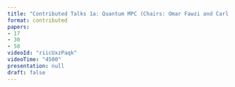 ```yaml
---
title: "Contributed Talks 1a: Quantum MPC (Chairs: Omar Fawzi and Carl Miller)"
format: contributed
papers:
- 17
- 30
- 58
videoId: "riicUxzPaqk"
videoTime: "4500"
presentation: null
draft: false
---
```

